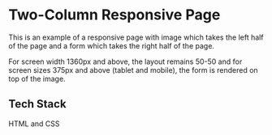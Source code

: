 # Two-Column Responsive Page
This is an example of a responsive page with image which takes the left half of the page and a form which takes the right half of the page.

For screen width 1360px and above, the layout remains 50-50 and for screen sizes 375px and above (tablet and mobile), the form is rendered on top of the image.

## Tech Stack
HTML and CSS

